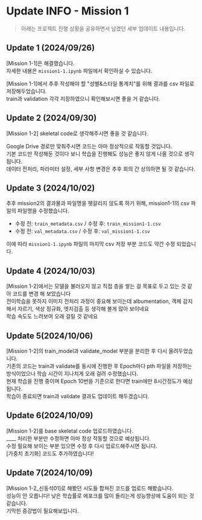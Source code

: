 # Update INFO - Mission 1
> 아래는 프로젝트 진행 상황을 공유하면서 남겼던 세부 업데이트 내용입니다.


## Update 1 (2024/09/26)
[Mission 1-1]은 해결했습니다.<br>
자세한 내용은 `mission1-1.ipynb` 파일에서 확인하실 수 있습니다.

[Mission 1-1]에서 추후 작성해야 할 "성별&스타일 통계치"를 위해 결과를 csv 파일로 저장해두었습니다.<br>
train과 validation 각각 저장하였으니 확인해보시면 좋을 거 같습니다.

## Update 2 (2024/09/30)
[Mission 1-2] skeletal code로 생각해주시면 좋을 것 같습니다.<br>

Google Drive 경로만 맞춰주시면 코드는 아마 정상적으로 작동할 것입니다.<br>
기본 코드만 작성해둔 것이다 보니 학습을 진행해도 성능은 좋지 않게 나올 것으로 생각됩니다.<br>
데이터 전처리, 파라미터 설정, 세부 사항 변경은 추후 회의 간 상의하면 될 것 같습니다. 

## Update 3 (2024/10/02)
추후 mission2의 결과물과 파일명을 헷갈리지 않도록 하기 위해, mission1-1의 csv 파일의 파일명을 수정했습니다.<br>
- 수정 전: `train_metadata.csv` / 수정 후: `train_mission1-1.csv`
- 수정 전: `val_metadata.csv` / 수정 후: `val_mission1-1.csv`

이에 따라 `mission1-1.ipynb` 파일의 마지막 csv 저장 부분 코드도 약간 수정 되었습니다.

## Update 4 (2024/10/03)
[Mission 1-2]에서는 모델을 불러오지 않고 직접 층을 쌓는 걸 목표로 두고 있는 것 같아 코드를 변경 해 보았습니다<br>
전이학습을 못하지 이미지 전처리 과정이 중요해 보이는데 albumentation, 객체 감지해서 자르기, 색상 정규화, 엣지검출 등 생각해 볼게 많아 보이네요<br>
학습 속도도 느려보여 오래 걸릴 것 같네요

## Update 5(2024/10/06)
[Mission 1-2]의 train_model과 validate_model 부분을 분리한 후 다시 올려두었습니다.<br>
기존의 코드는 train과 validate를 동시에 진행한 후 Epoch마다 pth 파일을 저장하는 방식이었으나 학습 시간이 지나치게 오래 걸려 수정했습니다.<br>
현재 학습을 진행 중이며 Epoch 10번을 기준으로 한다면 train에만 8시간정도가 예상됩니다.<br>
학습이 종료되면 train과 validate 결과도 업데이트 해두겠습니다.<br>

## Update 6(2024/10/09)
[Mission 1-2]를 base skeletal code 업로드하였습니다.<br>
____ 처리한 부분만 수정하면 아마 정상 작동할 것으로 예상됩니다.<br>
수정 필요해 보이는 부분 있으면 수정 후 다시 업로드해주시면 됩니다.<br>
[가중치 초기화] 코드도 추가하였습니다!

## Update 7(2024/10/09)
[Mission 1-2_신동석01]로 해봤던 시도들 합쳐진 코드를 업로드 해봤습니다. <br>
성능이 안 오릅니다! 낮은 학습률로 에포크를 많이 돌리는게 성능향상에 도움이 되는 것 같습니다. <br>
기막힌 증강법이 필요해보입니다. <br>